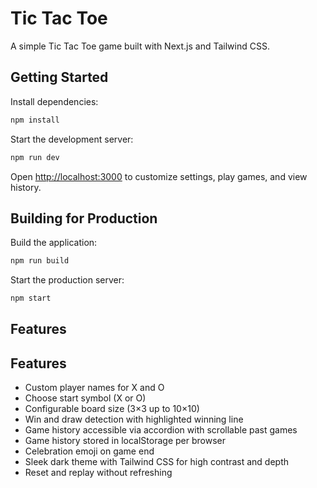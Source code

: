 # Tic Tac Toe

A simple Tic Tac Toe game built with Next.js and Tailwind CSS.

## Getting Started

Install dependencies:

```bash
npm install
```

Start the development server:

```bash
npm run dev
```

Open [http://localhost:3000](http://localhost:3000) to customize settings, play games, and view history.

## Building for Production

Build the application:

```bash
npm run build
```

Start the production server:

```bash
npm start
```

## Features
## Features

- Custom player names for X and O
- Choose start symbol (X or O)
- Configurable board size (3×3 up to 10×10)
- Win and draw detection with highlighted winning line
- Game history accessible via accordion with scrollable past games
- Game history stored in localStorage per browser
- Celebration emoji on game end
- Sleek dark theme with Tailwind CSS for high contrast and depth
- Reset and replay without refreshing
